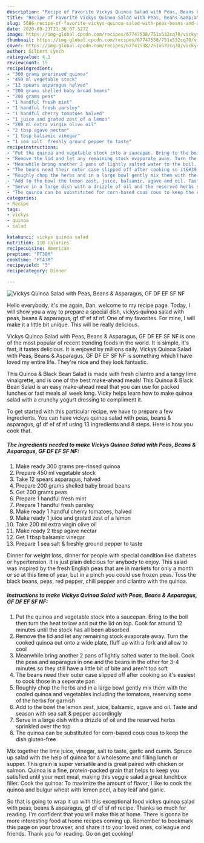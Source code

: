 ```yaml
---
description: "Recipe of Favorite Vickys Quinoa Salad with Peas, Beans &amp;amp; Asparagus, GF DF EF SF NF"
title: "Recipe of Favorite Vickys Quinoa Salad with Peas, Beans &amp;amp; Asparagus, GF DF EF SF NF"
slug: 5686-recipe-of-favorite-vickys-quinoa-salad-with-peas-beans-and-amp-asparagus-gf-df-ef-sf-nf
date: 2020-09-23T21:36:07.527Z
image: https://img-global.cpcdn.com/recipes/67747538/751x532cq70/vickys-quinoa-salad-with-peas-beans-asparagus-gf-df-ef-sf-nf-recipe-main-photo.jpg
thumbnail: https://img-global.cpcdn.com/recipes/67747538/751x532cq70/vickys-quinoa-salad-with-peas-beans-asparagus-gf-df-ef-sf-nf-recipe-main-photo.jpg
cover: https://img-global.cpcdn.com/recipes/67747538/751x532cq70/vickys-quinoa-salad-with-peas-beans-asparagus-gf-df-ef-sf-nf-recipe-main-photo.jpg
author: Gilbert Lynch
ratingvalue: 4.1
reviewcount: 15
recipeingredient:
- "300 grams prerinsed quinoa"
- "450 ml vegetable stock"
- "12 spears asparagus halved"
- "200 grams shelled baby broad beans"
- "200 grams peas"
- "1 handful fresh mint"
- "1 handful fresh parsley"
- "1 handful cherry tomatoes halved"
- "1 juice and grated zest of a lemon"
- "200 ml extra virgin olive oil"
- "2 tbsp agave nectar"
- "1 tbsp balsamic vinegar"
- "1 sea salt  freshly ground pepper to taste"
recipeinstructions:
- "Put the quinoa and vegetable stock into a saucepan. Bring to the boil then turn the heat to low and put the lid on top. Cook for around 12 minutes until the stock has all been absorbed"
- "Remove the lid and let any remaining stock evaporate away. Turn the cooked quinoa out onto a wide plate, fluff up with a fork and allow to cool"
- "Meanwhile bring another 2 pans of lightly salted water to the boil. Cook the peas and asparagus in one and the beans in the other for 3-4 minutes so they still have a little bit of bite and aren&#39;t too soft"
- "The beans need their outer case slipped off after cooking so it&#39;s easiest to cook those in a seperate pan"
- "Roughly chop the herbs and in a large bowl gently mix them with the cooled quinoa and vegetables including the tomatoes, reserving some of the herbs for garnish"
- "Add to the bowl the lemon zest, juice, balsamic, agave and oil. Taste and season with sea salt &amp; pepper accordingly"
- "Serve in a large dish with a drizzle of oil and the reserved herbs sprinkled over the top"
- "The quinoa can be substituted for corn-based cous cous to keep the dish gluten-free"
categories:
- Recipe
tags:
- vickys
- quinoa
- salad

katakunci: vickys quinoa salad 
nutrition: 118 calories
recipecuisine: American
preptime: "PT38M"
cooktime: "PT47M"
recipeyield: "3"
recipecategory: Dinner

---
```



![Vickys Quinoa Salad with Peas, Beans &amp; Asparagus, GF DF EF SF NF](https://img-global.cpcdn.com/recipes/67747538/751x532cq70/vickys-quinoa-salad-with-peas-beans-asparagus-gf-df-ef-sf-nf-recipe-main-photo.jpg)

Hello everybody, it's me again, Dan, welcome to my recipe page. Today, I will show you a way to prepare a special dish, vickys quinoa salad with peas, beans &amp; asparagus, gf df ef sf nf. One of my favorites. For mine, I will make it a little bit unique. This will be really delicious.

Vickys Quinoa Salad with Peas, Beans &amp; Asparagus, GF DF EF SF NF is one of the most popular of recent trending foods in the world. It is simple, it's fast, it tastes delicious. It is enjoyed by millions daily. Vickys Quinoa Salad with Peas, Beans &amp; Asparagus, GF DF EF SF NF is something which I have loved my entire life. They're nice and they look fantastic.

This Quinoa &amp; Black Bean Salad is made with fresh cilantro and a tangy lime vinaigrette, and is one of the best make-ahead meals! This Quinoa &amp; Black Bean Salad is an easy make-ahead meal that you can use for packed lunches or fast meals all week long. Vicky helps learn how to make quinoa salad with a crunchy yogurt dressing to compliment it.


To get started with this particular recipe, we have to prepare a few ingredients. You can have vickys quinoa salad with peas, beans &amp; asparagus, gf df ef sf nf using 13 ingredients and 8 steps. Here is how you cook that.

<!--inarticleads1-->

##### The ingredients needed to make Vickys Quinoa Salad with Peas, Beans &amp; Asparagus, GF DF EF SF NF:

1. Make ready 300 grams pre-rinsed quinoa
1. Prepare 450 ml vegetable stock
1. Take 12 spears asparagus, halved
1. Prepare 200 grams shelled baby broad beans
1. Get 200 grams peas
1. Prepare 1 handful fresh mint
1. Prepare 1 handful fresh parsley
1. Make ready 1 handful cherry tomatoes, halved
1. Make ready 1 juice and grated zest of a lemon
1. Take 200 ml extra virgin olive oil
1. Make ready 2 tbsp agave nectar
1. Get 1 tbsp balsamic vinegar
1. Prepare 1 sea salt &amp; freshly ground pepper to taste


Dinner for weight loss, dinner for people with special condition like diabetes or hypertension. It is just plain delicious for anybody to enjoy. This salad was inspired by the fresh English peas that are in markets for only a month or so at this time of year, but in a pinch you could use frozen peas. Toss the black beans, peas, red pepper, chili pepper and cilantro with the quinoa. 

<!--inarticleads2-->

##### Instructions to make Vickys Quinoa Salad with Peas, Beans &amp; Asparagus, GF DF EF SF NF:

1. Put the quinoa and vegetable stock into a saucepan. Bring to the boil then turn the heat to low and put the lid on top. Cook for around 12 minutes until the stock has all been absorbed
1. Remove the lid and let any remaining stock evaporate away. Turn the cooked quinoa out onto a wide plate, fluff up with a fork and allow to cool
1. Meanwhile bring another 2 pans of lightly salted water to the boil. Cook the peas and asparagus in one and the beans in the other for 3-4 minutes so they still have a little bit of bite and aren&#39;t too soft
1. The beans need their outer case slipped off after cooking so it&#39;s easiest to cook those in a seperate pan
1. Roughly chop the herbs and in a large bowl gently mix them with the cooled quinoa and vegetables including the tomatoes, reserving some of the herbs for garnish
1. Add to the bowl the lemon zest, juice, balsamic, agave and oil. Taste and season with sea salt &amp; pepper accordingly
1. Serve in a large dish with a drizzle of oil and the reserved herbs sprinkled over the top
1. The quinoa can be substituted for corn-based cous cous to keep the dish gluten-free


Mix together the lime juice, vinegar, salt to taste, garlic and cumin. Spruce up salad with the help of quinoa for a wholesome and filling lunch or supper. This grain is super versatile and is great paired with chicken or salmon. Quinoa is a fine, protein-packed grain that helps to keep you satisfied until your next meal, making this veggie salad a great lunchbox filler. Cook the quinoa: To maximize the amount of flavor, I like to cook the quinoa and bulgur wheat with lemon peel, a bay leaf and garlic. 

So that is going to wrap it up with this exceptional food vickys quinoa salad with peas, beans &amp; asparagus, gf df ef sf nf recipe. Thanks so much for reading. I'm confident that you will make this at home. There is gonna be more interesting food at home recipes coming up. Remember to bookmark this page on your browser, and share it to your loved ones, colleague and friends. Thank you for reading. Go on get cooking!
